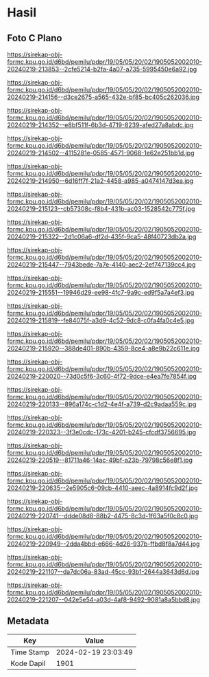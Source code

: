 # Hasil

## Foto C Plano

https://sirekap-obj-formc.kpu.go.id/d6bd/pemilu/pdpr/19/05/05/20/02/1905052002010-20240219-213853--2cfe5214-b2fa-4a07-a735-5995450e6a92.jpg

https://sirekap-obj-formc.kpu.go.id/d6bd/pemilu/pdpr/19/05/05/20/02/1905052002010-20240219-214156--d3ce2675-a565-432e-bf85-bc405c262036.jpg

https://sirekap-obj-formc.kpu.go.id/d6bd/pemilu/pdpr/19/05/05/20/02/1905052002010-20240219-214352--e8bf511f-6b3d-4719-8239-afed27a8abdc.jpg

https://sirekap-obj-formc.kpu.go.id/d6bd/pemilu/pdpr/19/05/05/20/02/1905052002010-20240219-214502--4115281e-0585-4571-9068-1e62e251bb1d.jpg

https://sirekap-obj-formc.kpu.go.id/d6bd/pemilu/pdpr/19/05/05/20/02/1905052002010-20240219-214950--6d16ff7f-21a2-4458-a985-a0474147d3ea.jpg

https://sirekap-obj-formc.kpu.go.id/d6bd/pemilu/pdpr/19/05/05/20/02/1905052002010-20240219-215123--cb57308c-f8b4-431b-ac03-1528542c775f.jpg

https://sirekap-obj-formc.kpu.go.id/d6bd/pemilu/pdpr/19/05/05/20/02/1905052002010-20240219-215322--2d1c06a6-df2d-435f-9ca5-48f40723db2a.jpg

https://sirekap-obj-formc.kpu.go.id/d6bd/pemilu/pdpr/19/05/05/20/02/1905052002010-20240219-215447--7943bede-7a7e-4140-aec2-2ef747139cc4.jpg

https://sirekap-obj-formc.kpu.go.id/d6bd/pemilu/pdpr/19/05/05/20/02/1905052002010-20240219-215551--19946d29-ee98-4fc7-9a9c-ed9f5a7a4ef3.jpg

https://sirekap-obj-formc.kpu.go.id/d6bd/pemilu/pdpr/19/05/05/20/02/1905052002010-20240219-215819--fe84075f-a3d9-4c52-9dc8-c0fa4fa0c4e5.jpg

https://sirekap-obj-formc.kpu.go.id/d6bd/pemilu/pdpr/19/05/05/20/02/1905052002010-20240219-215920--388de401-890b-4359-8ce4-a8e9b22c611e.jpg

https://sirekap-obj-formc.kpu.go.id/d6bd/pemilu/pdpr/19/05/05/20/02/1905052002010-20240219-220020--73d0c5f6-3c60-4f72-9dce-e4ea7fe7854f.jpg

https://sirekap-obj-formc.kpu.go.id/d6bd/pemilu/pdpr/19/05/05/20/02/1905052002010-20240219-220133--896a174c-c1d2-4e4f-a739-d2c9adaa559c.jpg

https://sirekap-obj-formc.kpu.go.id/d6bd/pemilu/pdpr/19/05/05/20/02/1905052002010-20240219-220323--3f3e0cdc-173c-4201-b245-cfcdf3756695.jpg

https://sirekap-obj-formc.kpu.go.id/d6bd/pemilu/pdpr/19/05/05/20/02/1905052002010-20240219-220519--81711a46-14ac-49bf-a23b-79798c56e8f1.jpg

https://sirekap-obj-formc.kpu.go.id/d6bd/pemilu/pdpr/19/05/05/20/02/1905052002010-20240219-220635--2e5905c6-09cb-4410-aeec-4a8914fc9d2f.jpg

https://sirekap-obj-formc.kpu.go.id/d6bd/pemilu/pdpr/19/05/05/20/02/1905052002010-20240219-220741--ddde08d8-88b2-4475-8c3d-1f63a5f0c8c0.jpg

https://sirekap-obj-formc.kpu.go.id/d6bd/pemilu/pdpr/19/05/05/20/02/1905052002010-20240219-220949--2dda4bbd-e666-4d26-937b-ffbd8f8a7d44.jpg

https://sirekap-obj-formc.kpu.go.id/d6bd/pemilu/pdpr/19/05/05/20/02/1905052002010-20240219-221107--da7dc06a-83ad-45cc-93b1-2644a3643d6d.jpg

https://sirekap-obj-formc.kpu.go.id/d6bd/pemilu/pdpr/19/05/05/20/02/1905052002010-20240219-221207--042e5e54-a03d-4af8-9492-9081a8a5bbd8.jpg


## Metadata

| Key        | Value               |
| ---------- | ------------------- |
| Time Stamp | 2024-02-19 23:03:49 |
| Kode Dapil | 1901                |



